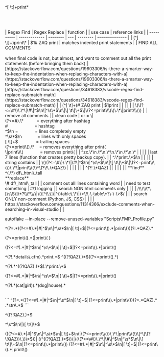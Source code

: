 ^[ \t]+print\*

<br>
<br>
<br>
| Regex Find | Regex Replace | function |  | use case | reference links |
| ---------- | ------------- | -------- | --- | -------- | --------------- |
| (^[ \t]+)print\* | $1# ZAQ print | matches indented print statements |  | FIND ALL COMMENTS<br><br>when final code is not, but almost, and want to comment out all the print statements (before bringing them back) | [https://stackoverflow.com/questions/19603306/is-there-a-smarter-way-to-keep-the-indentation-when-replacing-characters-with-a](https://stackoverflow.com/questions/19603306/is-there-a-smarter-way-to-keep-the-indentation-when-replacing-characters-with-a)<br>[https://stackoverflow.com/questions/34618383/vscode-regex-find-replace-submatch-math](https://stackoverflow.com/questions/34618383/vscode-regex-find-replace-submatch-math) |
| (^[ \t]+)# ZAQ print | $1print |  |  |  |  |
| \(\(?<=\#\)\.\*\|\#\|^$\n\|^\s\*$\n\|\[ \t\]\+$\|\(?<=print\\\(\)\.\*\|print\\\(\) |  | remove all comments |  | clean code | or = \|<br>(?<=#).\*           = everything after hashtag<br>#                      = hashtag<br>^$\n =              = lines completely empty<br>^\s\*$\n             = lines with only spaces<br>[ \t]+$               = trailing spaces<br>(?<=print\\().\*    = removes everything after print(<br>\|print\\\(              = removes print\( |
| ^zx.\*\n.\*\n.\*\n.\*\n.\*\n.\* |  |  |  |  | last 7 lines (function that creates pretty backup copy). |
| ^.\*print.\*$\n |  |  |  |  | string contains |
| \(\(?<=\#\)\.\*\|\#\|^$\n\|^\s\*$\n\|\[ \t\]\+$\|\(?<=print\\\(\)\.\*\|print\\\(\)^\(?\!\.\*QAZ\) |  |  |  |  |  |
| ^(?!.\*QAZ) |  |  |  |  |  |
| **find**<br>^(.\*) df\_html\_tall<br>**replace**<br>\# df\_html\_tall |  | comment out all lines containing word |  | need to test something | #\1 logging |
| search NON html comments only |  |  |  | /\\/\\\*\[\s\S\]\*?\\\*\\/\|\(\[^\\:\]\|^\)table\.\*\|\<\!\-\-table\*?\-\-\>$/ |  |
| search ONLY non-comment (Python, JS, CSS) |  |  |  | https://stackoverflow.com/questions/11314366/exclude-comments-when-searching-in-visual-studio |  |

autoflake --in-place --remove-unused-variables "Scripts\FMP\_Profile.py"

^\(?=\.\*\(\(?<=\#\)\.\*\|\#\|^$\n\|^\s\*$\n\|\[ \t\]\+$\|\(?<=print\\\(\)\.\*\|print\\\(\)\)\(?\!\.\*QAZ\)\.\*

\(?<=print\\\(\)\.\*\(\|print\\\( \)

\(\(?<=\#\)\.\*\|\#\|^$\n\|^\s\*$\n\|\[ \t\]\+$\|\(?<=print\\\(\)\.\*\|print\\\(\)

^(?!.\*details\\.cfm).\*print.\*$
^((?!QAZ).)\*$((?<=print\\().\*)

^(?!.\*^((?!QAZ).)\*$).\*print.\*$

\(\(?<=\#\)\.\*\|\#\|^$\n\|^\s\*$\n\|\[ \t\]\+$\|\(?<=print\\\(\)\.\*\|print\\\(\)

^\(?\!\.\*\(cat\|girl\)\)\.\*\(dog\|house\)\.\*

<br>
```
^(?=.*((?<=#).*|#|^$\n|^\s*$\n|[ \t]+$|(?<=print\().*|print\())(?=.*QAZ).*
.*strA.*$
```

^((?!QAZ).)\*$

^\s\*$\n\|\[ \t\]\+$

\(\(\(?<=\#\)\.\*\|\#\|^$\n\|^\s\*$\n\|\[ \t\]\+$\n\|\(?<=print\\\(\)\.\*\|print\\\(\)\(^\(\(?\!QAZ\)\.\)\*$\)\)\| \(\(^\(\(?\!QAZ\)\.\)\*$\)\|\(\(?<=\#\)\.\*\|\#\|^$\n\|^\s\*$\n\|\[ \t\]\+$\n\|\(?<=print\\\(\)\.\*\|print\\\(\)\)
\(\(?<=\#\)\.\*\|\#\|^$\n\|^\s\*$\n\|\[ \t\]\+$\|\(?<=print\\\(\)\.\*\|print\\\(\)